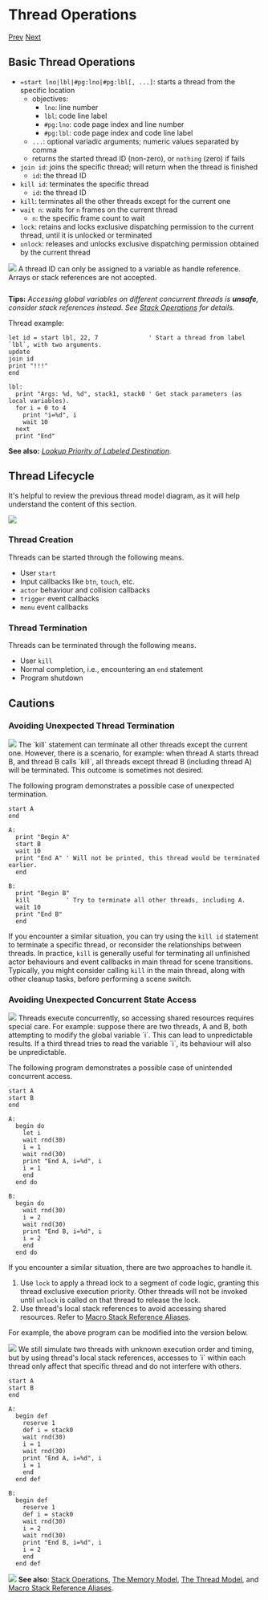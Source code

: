 # Thread Operations

[Prev]() [Next]()

## Basic Thread Operations

* `=start lno|lbl|#pg:lno|#pg:lbl[, ...]`: starts a thread from the specific location
  * objectives:
    * `lno`: line number
    * `lbl`: code line label
    * `#pg:lno`: code page index and line number
    * `#pg:lbl`: code page index and code line label
  * `...`: optional variadic arguments; numeric values separated by comma
  * returns the started thread ID (non-zero), or `nothing` (zero) if fails
* `join id`: joins the specific thread; will return when the thread is finished
  * `id`: the thread ID
* `kill id`: terminates the specific thread
  * `id`: the thread ID
* `kill`: terminates all the other threads except for the current one
* `wait n`: waits for `n` frames on the current thread
  * `n`: the specific frame count to wait
* `lock`: retains and locks exclusive dispatching permission to the current thread, until it is unlocked or terminated
* `unlock`: releases and unlocks exclusive dispatching permission obtained by the current thread

<div class="content-warn" style="min-height: 48px;">
  <img src="imgs/logo-nokbd.png" class="logo-tip"></img>
  <span class="content-text">
    A thread ID can only be assigned to a variable as handle reference. Arrays or stack references are not accepted.
  </span>
</div>

**Tips:** _Accessing global variables on different concurrent threads is **unsafe**, consider stack references instead. See [Stack Operations](stack-operations.html) for details._

Thread example:

```basic
let id = start lbl, 22, 7              ' Start a thread from label `lbl`, with two arguments.
update
join id
print "!!!"
end

lbl:
  print "Args: %d, %d", stack1, stack0 ' Get stack parameters (as local variables).
  for i = 0 to 4
    print "i=%d", i
    wait 10
  next
  print "End"
```
<!-- prg
!edit, run, title="Threading", style=""
let id = start lbl, 22, 7              ' Start a thread from label `lbl`, with two arguments.
update
join id
print "!!!"
end

lbl:
  print "Args: %d, %d", stack1, stack0 ' Get stack parameters (as local variables).
  for i = 0 to 4
    print "i=%d", i
    wait 10
  next
  print "End"
-->

**See also:** _[Lookup Priority of Labeled Destination](https://paladin-t.github.io/kits/gbb/manual.html#lookup-priority-of-labeled-destination)._

## Thread Lifecycle

It's helpful to review the previous thread model diagram, as it will help understand the content of this section.

<img src="imgs/gbbvm-kernel-memory-layout.png" class="diagram-image"></img>

### Thread Creation

Threads can be started through the following means.

* User `start`
* Input callbacks like `btn`, `touch`, etc.
* `actor` behaviour and collision callbacks
* `trigger` event callbacks
* `menu` event callbacks

### Thread Termination

Threads can be terminated through the following means.

* User `kill`
* Normal completion, i.e., encountering an `end` statement
* Program shutdown

## Cautions

### Avoiding Unexpected Thread Termination

<div class="content-warn" style="min-height: 48px;">
  <img src="imgs/logo-nokbd.png" class="logo-tip"></img>
  <span class="content-text">
    The `kill` statement can terminate all other threads except the current one. However, there is a scenario, for example: when thread A starts thread B, and thread B calls `kill`, all threads except thread B (including thread A) will be terminated. This outcome is sometimes not desired.
  </span>
</div>

The following program demonstrates a possible case of unexpected termination.

```basic
start A
end

A:
  print "Begin A"
  start B
  wait 10
  print "End A" ' Will not be printed, this thread would be terminated earlier.
  end

B:
  print "Begin B"
  kill          ' Try to terminate all other threads, including A.
  wait 10
  print "End B"
  end
```
<!-- prg
!edit, run, title="Unexpected termination", style=""
start A
end

A:
  print "Begin A"
  start B
  wait 10
  print "End A" ' Will not be printed, this thread would be terminated earlier.
  end

B:
  print "Begin B"
  kill          ' Try to terminate all other threads, including A.
  wait 10
  print "End B"
  end
-->

If you encounter a similar situation, you can try using the `kill id` statement to terminate a specific thread, or reconsider the relationships between threads. In practice, `kill` is generally useful for terminating all unfinished actor behaviours and event callbacks in main thread for scene transitions. Typically, you might consider calling `kill` in the main thread, along with other cleanup tasks, before performing a scene switch.

### Avoiding Unexpected Concurrent State Access

<div class="content-warn" style="min-height: 48px;">
  <img src="imgs/logo-nokbd.png" class="logo-tip"></img>
  <span class="content-text">
    Threads execute concurrently, so accessing shared resources requires special care. For example: suppose there are two threads, A and B, both attempting to modify the global variable `i`. This can lead to unpredictable results. If a third thread tries to read the variable `i`, its behaviour will also be unpredictable.
  </span>
</div>

The following program demonstrates a possible case of unintended concurrent access.

```basic
start A
start B
end

A:
  begin do
    let i
    wait rnd(30)
    i = 1
    wait rnd(30)
    print "End A, i=%d", i
    i = 1
    end
  end do

B:
  begin do
    wait rnd(30)
    i = 2
    wait rnd(30)
    print "End B, i=%d", i
    i = 2
    end
  end do
```
<!-- prg
!edit, run, title="Unexpected concurrent state access", style=""
print "Press any key..."
wait_for_input:
  if not btnu then ' Wait for user input.
    update
    goto wait_for_input
  end if
  randomize        ' Initialize the random number generator.

start A
start B
end

A:
  begin do
    let i
    wait rnd(30)
    i = 1
    wait rnd(30)
    print "End A, i=%d", i
    i = 1
    end
  end do

B:
  begin do
    wait rnd(30)
    i = 2
    wait rnd(30)
    print "End B, i=%d", i
    i = 2
    end
  end do
-->

If you encounter a similar situation, there are two approaches to handle it.

1. Use `lock` to apply a thread lock to a segment of code logic, granting this thread exclusive execution priority. Other threads will not be invoked until `unlock` is called on that thread to release the lock.
2. Use thread's local stack references to avoid accessing shared resources. Refer to [Macro Stack Reference Aliases](macro-stack-reference-aliases.html).

For example, the above program can be modified into the version below.

<div class="content-highlight" style="min-height: 48px;">
  <img src="imgs/logo-nokbd.png" class="logo-tip"></img>
  <span class="content-text">
    We still simulate two threads with unknown execution order and timing, but by using thread's local stack references, accesses to `i` within each thread only affect that specific thread and do not interfere with others.
  </span>
</div>

```basic
start A
start B
end

A:
  begin def
    reserve 1
    def i = stack0
    wait rnd(30)
    i = 1
    wait rnd(30)
    print "End A, i=%d", i
    i = 1
    end
  end def

B:
  begin def
    reserve 1
    def i = stack0
    wait rnd(30)
    i = 2
    wait rnd(30)
    print "End B, i=%d", i
    i = 2
    end
  end def
```
<!-- prg
!edit, run, title="Using thread's local stack references", style=""
print "Press any key..."
wait_for_input:
  if not btnu then ' Wait for user input.
    update
    goto wait_for_input
  end if
  randomize        ' Initialize the random number generator.

start A
start B
end

A:
  begin def
    reserve 1
    def i = stack0
    wait rnd(30)
    i = 1
    wait rnd(30)
    print "End A, i=%d", i
    i = 1
    end
  end def

B:
  begin def
    reserve 1
    def i = stack0
    wait rnd(30)
    i = 2
    wait rnd(30)
    print "End B, i=%d", i
    i = 2
    end
  end def
-->

<div class="content-highlight" style="min-height: 48px;">
  <img src="imgs/logo-nokbd.png" class="logo-tip"></img>
  <span class="content-text">
    <strong>See also</strong>: <a href="stack-operations.html" class="nav-link">Stack Operations</a>, <a href="the-memory-model.html" class="nav-link">The Memory Model</a>, <a href="the-thread-model.html" class="nav-link">The Thread Model</a>, and <a href="macro-stack-reference-aliases.html" class="nav-link">Macro Stack Reference Aliases</a>.
  </span>
</div>

